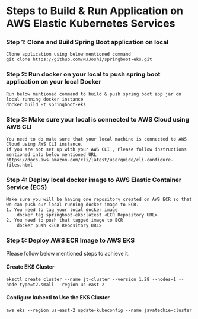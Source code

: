 # Steps to Build & Run Application on AWS Elastic Kubernetes Services

### Step 1: Clone and Build Spring Boot application on local
    Clone application using below mentioned command
    git clone https://github.com/NJJoshi/springboot-eks.git
### Step 2: Run docker on your local to push spring boot application on your local Docker 
    Run below mentioned command to build & push spring boot app jar on local running docker instance
    docker build -t springboot-eks .
### Step 3: Make sure your local is connected to AWS Cloud using AWS CLI
    You need to do make sure that your local machine is connected to AWS Cloud using AWS CLI instance.
    If you are not set up with your AWS CLI , Please follow instructions mentioned into below mentioned URL
    https://docs.aws.amazon.com/cli/latest/userguide/cli-configure-files.html
### Step 4: Deploy local docker image to AWS Elastic Container Service (ECS)
    Make sure you will be having one repository created on AWS ECR so that we can push our local running docker image to ECR.
    1. You need to tag your local docker image 
        docker tag springboot-eks:latest <ECR Repository URL>
    2. You need to push that tagged image to ECR 
        docker push <ECR Repository URL>
### Step 5: Deploy AWS ECR Image to AWS EKS
Please follow below mentioned steps to achieve it.
#### Create EKS Cluster

```eksctl create cluster --name jt-cluster --version 1.28 --nodes=1 --node-type=t2.small --region us-east-2```

#### Configure kubectl to Use the EKS Cluster

```aws eks --region us-east-2 update-kubeconfig --name javatechie-cluster```
